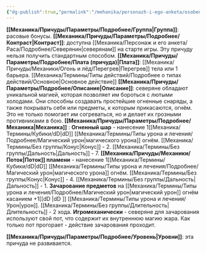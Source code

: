 ```yaml
---
{"dg-publish":true,"permalink":"/mehanika/personazh-i-ego-anketa/osobennosti-rasy/magiya-ognya/"}
---
```


**[[Механика/Причуды/Параметры/Подробнее/Группа\|Группа]]**: расовые бонусы.
**[[Механика/Причуды/Параметры/Подробнее/Контраст\|Контраст]]**: доступна [[Механика/Персонаж и его анкета/Раса/Подробнее/Северянин\|северянам]] на старте игры. Эту причуду нельзя получить стандартным способом. 
**[[Механика/Причуды/Параметры/Подробнее/Плата (причуда)\|Плата]]**: [[Механика/Причуды/Механики/Огонь и лёд/Перегрев\|Перегрев]] тела или 1 барьера. [[Механика/Термины/Типы действий/Подробнее о типах действий/Основное\|Основное действие]]
**[[Механика/Причуды/Параметры/Подробнее/Описание\|Описание]]**: северяне обладают уникальной магией, которая позволяет им бороться с лютыми холодами. Они способны создавать простейшие огненные снаряды, а также покрывать себя или предметы, к которым прикасаются, огнём. Это не только помогает им согреваться, но и делает их грозными противниками в бою.
**[[Механика/Причуды/Параметры/Подробнее/Механика\|Механика]]** :
**Огненный шар** - нанесение 1[[Механика/Термины/Кубики/dD\|dD]] [[Механика/Термины/Типы урона и лечения/Подробнее/Магический урон\|магического урона]] огнём. [[Механика/Термины/Без группы/Конус\|Конус]] - 2. [[Механика/Термины/Без группы/Дальность\|Дальность]] - 7.
**[[Механика/Причуды/Механики/Поток\|Поток]] пламени** - нанесение 1[[Механика/Термины/Кубики/dD\|dD]] [[Механика/Термины/Типы урона и лечения/Подробнее/Магический урон\|магического урона]] огнём. [[Механика/Термины/Без группы/Конус\|Конус]] - 4. [[Механика/Термины/Без группы/Дальность\|Дальность]] - 1.
**Зачарование предметов** на [[Механика/Термины/Типы урона и лечения/Подробнее/Магический урон\|магический урон]] огнём касанием +1[[dD \|dD ]] [[Механика/Термины/Типы урона и лечения/Урон\|урон]]. [[Механика/Термины/Без группы/Длительность\|Длительность]] - 2 хода.
**Игромеханически** - северяне для зачарования используют свой пот, что содержит их внутреннюю магию жара. Как только пот прогорает - действие зачарования проходит. 

**[[Механика/Причуды/Параметры/Подробнее/Уровень\|Уровни]]**: эта причуда не развивается.